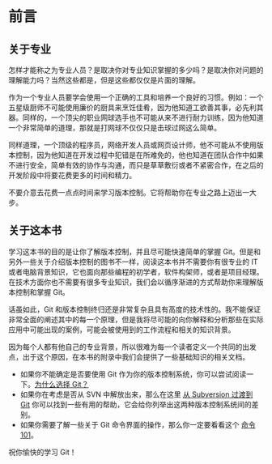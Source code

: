 # 前言

## 关于专业

怎样才能称之为专业人员？是取决你对专业知识掌握的多少吗？是取决你对问题的理解能力吗？当然这些都是，但是这些都仅仅是片面的理解。

作为一个专业人员要学会使用一个正确的工具和培养一个良好的习惯。例如：一个五星级厨师不可能使用廉价的厨具来烹饪佳肴，因为他知道工欲善其事，必先利其器。同样的，一个顶尖的职业网球选手也不可能从来不进行耐力训练，因为他知道一个非常简单的道理，那就是打网球不仅仅只是击球过网这么简单。

同样道理，一个顶级的程序员，网络开发人员或网页设计师，他不可能从不使用版本控制，因为他知道在开发过程中犯错是在所难免的，他也知道在团队合作中如果不进行安全，简单有效的协作与沟通，而只是草草敷衍或者不紧密合作，在之后的开发阶段中将要花费更多的时间和精力。

不要介意去花费一点点时间来学习版本控制。它将帮助你在专业之路上迈出一大步。

## 关于这本书

学习这本书的目的是让你了解版本控制，并且尽可能快速简单的掌握 Git。但是和另外一些关于介绍版本控制的图书不一样，阅读这本书并不需要你有很专业的 IT 或者电脑背景知识，它也面向那些编程的初学者，软件构架师，或者是项目经理。在技术方面你也不需要有很多专业知识，我们会以循序渐进的方式帮助你来理解版本控制和掌握 Git。

话虽如此，Git 和版本控制终归还是非常复杂且具有高度的技术性的。我不能保证非常全面的阐述其中的每一个原理，但是我将尽可能的向你解释和分析那些在实际应用中可能出现的案例，可能会被使用到的工作流程和相关的知识背景。

因为每个人都有他自己的专业背景，所以很难为每一个读者定义一个共同的出发点，出于这个原因，在本书的附录中我们会提供了一些基础知识的相关文档。

*   如果你不能确定是否要使用 Git 作为你的版本控制系统，你可以尝试阅读一下。[为什么选择 Git？](https://www.git-tower.com/learn/git/ebook/cn/command-line/appendix/why-git)
*   如果你在考虑是否从 SVN 中解放出来，那么在这里 [从 Subversion 过渡到 Git](https://www.git-tower.com/learn/git/ebook/cn/command-line/appendix/from-subversion-to-git) 你可以找到一些有用的帮助，它会给你列举出这两种版本控制系统间的差别。
*   如果你需要了解一些关于 Git 命令界面的操作，那么你一定要看看这个 [命令 101](https://www.git-tower.com/learn/git/ebook/cn/command-line/appendix/command-line-101)。

祝你愉快的学习 Git！
